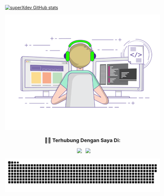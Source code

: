 [![superXdev GitHub stats](https://github-readme-stats.vercel.app/api?username=RayhanZuck&theme=ayu-mirage)](https://github.com/RayhanZuck/JKT48)
<div align="center">

<img src="https://raw.githubusercontent.com/devSouvik/devSouvik/master/gif3.gif" style="display:block; margin:auto;" widht="1000"/>
<h3> 🤝🏻 Terhubung Dengan Saya Di: </h3>
</body>
<p align="center">
&nbsp; <a href="https://www.facebook.com/rayhanbusiness" onclick="window.open('https://m.facebook.com/messages/thread/100002550020302/?entrypoint=profile_message_button')"" target="_blank" rel="noopener noreferrer"><img src="https://img.icons8.com/plasticine/100/000000/facebook.png" width="50" /></a>  
&nbsp; <a href="https://www.facebook.com/rayhan.27.xyz" onclick="window.open('https://m.facebook.com/messages/thread/100002550020302/?entrypoint=profile_message_button')"" target="_blank" rel="noopener noreferrer"><img src="https://img.icons8.com/plasticine/100/000000/facebook.png" width="50" /></a>  
</div>
<div align="center">
  <picture>
    <source media="(prefers-color-scheme: dark)" srcset="/github-contribution-grid-snake-dark.svg"/>
    <source media="(prefers-color-scheme: light), (prefers-color-scheme: no-preference)" srcset="/github-contribution-grid-snake.svg"/>
    <img src="/github-contribution-grid-snake.svg" alt="github-snake"/>
  </picture>
</div>
<br>
